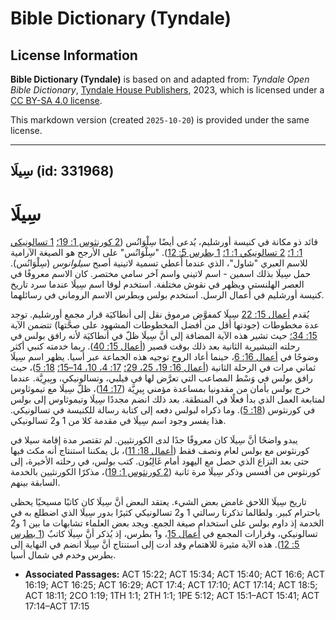 # Bible Dictionary (Tyndale)

## License Information

**Bible Dictionary (Tyndale)** is based on and adapted from: _Tyndale Open Bible Dictionary_, [Tyndale House Publishers](https://tyndaleopenresources.com/), 2023, which is licensed under a [CC BY-SA 4.0 license](https://creativecommons.org/licenses/by-sa/4.0/legalcode.en).

This markdown version (created `2025-10-20`) is provided under the same license.



--------------------------------

## سِيلَا (id: 331968)

سِيلَا
======

قائد ذو مكانة في كنيسة أورشليم، يُدعى أيضًا سِلْوَانُس ([2 كورنثوس 1: 19؛](https://ref.ly/2Cor1:19) [1 تسالونيكي 1: 1؛](https://ref.ly/1Thess1:1) [2 تسالونيكي 1: 1؛](https://ref.ly/2Thess1:1) [1 بطرس 5: 12](https://ref.ly/1Pet5:12)). "سِلْوَانُس" على الأرجح هو الصيغة الآرامية للاسم العبري "شاول"، الذي عندما أُعطي تسمية لاتينية أصبح *سيلوانوس* (سِلْوَانُس). حمل سِيلَا بذلك اسمين \- اسم لاتيني واسم آخر سامي مختصر. كان الاسم معروفًا في العصر الهلنستي ويظهر في نقوش مختلفة. استخدم لوقا اسم سِيلَا عندما سرد تاريخ كنيسة أورشليم في أعمال الرسل. استخدم بولس وبطرس الاسم الروماني في رسائلهما.

يُقدم [أعمال 15: 22](https://ref.ly/Acts15:22) سِيلَا كمفوَّض مرموق نقل إلى أنطاكيَة قرار مجمع أورشليم. توجد عدة مخطوطات (جودتها أقل من أفضل المخطوطات المشهود على صحَّتها) تتضمن الآية [15: 34؛](https://ref.ly/Acts15:34) حيث تشير هذه الآية المضافة إلى أنَّ سِيلَا ظلّ في أنطاكيَة لأنه رافق بولس في رحلته التبشيرية الثانية بعد ذلك بوقت قصير ([أعمال 15: 40](https://ref.ly/Acts15:40)). ربما خدمته كنبي أكثر وضوحًا في [أعمال 16: 6](https://ref.ly/Acts16:6)، حينما أعاد الروح توجيه هذه الجماعة عبر أسيا. يظهر اسم سِيلَا ثماني مرات في الرحلة الثانية ([أعمال 16: 19، 25، 29؛](https://ref.ly/Acts16:19) [17: 4، 10، 14–15؛](https://ref.ly/Acts17:4) [18: 5](https://ref.ly/Acts18:5))، حيث رافق بولس في وَسْط المصاعب التي تعرَّض لها في فيلبي، وتسالونيكي، وبِيرِيَّة. عندما خرج بولس بأمان من مقدونيا بمساعدة مؤمني بِيرِيَّة ([17: 14](https://ref.ly/Acts17:14))، ظلّ سِيلَا مع تيموثاوس لمتابعة العمل الذي بدأ فعلًا في المنطقة. بعد ذلك انضم مجددًا سِيلَا وتيموثاوس إلى بولس في كورنثوس ([18: 5](https://ref.ly/Acts18:5)). وما ذكراه لبولس دفعه إلى كتابة رسالة للكنيسة في تسالونيكي. هذا يفسر وجود اسم سِيلَا في مقدمة كلا من 1 و2 تسالونيكي.

يبدو واضحًا أنَّ سِيلَا كان معروفًا جدًا لدى الكورنثيين. لم تقتصر مدة إقامة سيلا في كورنثوس مع بولس لعام ونصف فقط ([أعمال 18: 11](https://ref.ly/Acts18:11))، بل يمكننا استنتاج أنه مكث فيها حتى بعد النزاع الذي حصل مع اليهود أمام غَالِيُون. كتب بولس، في رحلته الأخيرة، إلى كورنثوس من أفسس وذكر سِيلَا مرة ثانية ([2 كورنثوس 1: 19](https://ref.ly/2Cor1:19))، مذكرًا الكورنثيين بالخدمة السابقة بينهم.

تاريخ سِيلَا اللاحق غامض بعض الشيء. يعتقد البعض أنَّ سِيلَا كان كاتبًا مسيحيًا يحظى باحترام كبير. ولطالما تذكرنا رسالتي 1 و2 تسالونيكي كثيرًا بدور سِيلَا الذي اضطلع به في الخدمة إذ داوم بولس على استخدام صيغة الجمع. ويجد بعض العلماء تشابهات ما بين 1 و2 تسالونيكي، وقرارات المجمع في [أعمال 15](https://ref.ly/Acts15:1-Acts15:41)، و1 بطرس، إذ يُذكر أنَّ سِيلَا كاتبٌ ([1 بطرس 5: 12](https://ref.ly/1Pet5:12)). هذه الآية مثيرة للاهتمام وقد أدت إلى استنتاج أنَّ سِيلَا انضم في النهاية إلى بطرس وخدم في شمال أسيا.

* **Associated Passages:** ACT 15:22; ACT 15:34; ACT 15:40; ACT 16:6; ACT 16:19; ACT 16:25; ACT 16:29; ACT 17:4; ACT 17:10; ACT 17:14; ACT 18:5; ACT 18:11; 2CO 1:19; 1TH 1:1; 2TH 1:1; 1PE 5:12; ACT 15:1–ACT 15:41; ACT 17:14–ACT 17:15

